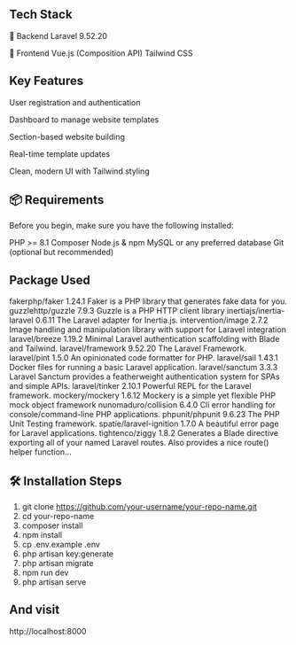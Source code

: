 
## Tech Stack

🔧 Backend
Laravel 9.52.20

🎨 Frontend
Vue.js (Composition API)
Tailwind CSS

## Key Features

User registration and authentication

Dashboard to manage website templates

Section-based website building

Real-time template updates

Clean, modern UI with Tailwind styling

## 📦 Requirements

Before you begin, make sure you have the following installed:

PHP >= 8.1
Composer
Node.js & npm
MySQL or any preferred database
Git (optional but recommended)

## Package Used

fakerphp/faker            1.24.1  Faker is a PHP library that generates fake data for you.
guzzlehttp/guzzle         7.9.3   Guzzle is a PHP HTTP client library
inertiajs/inertia-laravel 0.6.11  The Laravel adapter for Inertia.js.
intervention/image        2.7.2   Image handling and manipulation library with support for Laravel integration
laravel/breeze            1.19.2  Minimal Laravel authentication scaffolding with Blade and Tailwind.
laravel/framework         9.52.20 The Laravel Framework.
laravel/pint              1.5.0   An opinionated code formatter for PHP.
laravel/sail              1.43.1  Docker files for running a basic Laravel application.
laravel/sanctum           3.3.3   Laravel Sanctum provides a featherweight authentication system for SPAs and simple APIs.
laravel/tinker            2.10.1  Powerful REPL for the Laravel framework.
mockery/mockery           1.6.12  Mockery is a simple yet flexible PHP mock object framework
nunomaduro/collision      6.4.0   Cli error handling for console/command-line PHP applications.
phpunit/phpunit           9.6.23  The PHP Unit Testing framework.
spatie/laravel-ignition   1.7.0   A beautiful error page for Laravel applications.
tightenco/ziggy           1.8.2   Generates a Blade directive exporting all of your named Laravel routes. Also provides a nice route() helper function...

## 🛠️ Installation Steps

1. git clone https://github.com/your-username/your-repo-name.git
2. cd your-repo-name
3. composer install
4. npm install
5. cp .env.example .env
6. php artisan key:generate
7. php artisan migrate
8. npm run dev
9. php artisan serve

## And visit

http://localhost:8000
